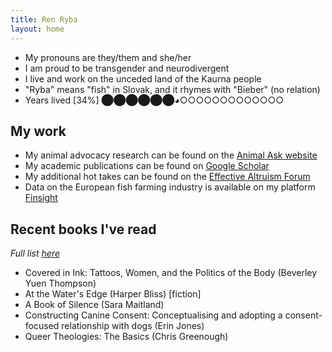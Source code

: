 ```yaml
---
title: Ren Ryba
layout: home
---
```


* My pronouns are they/them and she/her
* I am proud to be transgender and neurodivergent
* I live and work on the unceded land of the Kaurna people
* "Ryba" means "fish" in Slovak, and it rhymes with "Bieber" (no relation)
* Years lived [34%] ⬤⬤⬤⬤⬤⬤◕○○○○○○○○○○○○○

## My work
* My animal advocacy research can be found on the [Animal Ask website](https://www.animalask.org/research)
* My academic publications can be found on [Google Scholar](https://www.scholar.google.com/citations?hl=en&user=hCCZcZYAAAAJ&view_op=list_works&sortby=pubdate)
* My additional hot takes can be found on the [Effective Altruism Forum](https://forum.effectivealtruism.org/users/ren-ryba)
* Data on the European fish farming industry is available on my platform [Finsight](https://finsight.fish)  

## Recent books I've read
*Full list [here](books.html)*  
* Covered in Ink: Tattoos, Women, and the Politics of the Body (Beverley Yuen Thompson)
* At the Water's Edge (Harper Bliss) [fiction]
* A Book of Silence (Sara Maitland)
* Constructing Canine Consent: Conceptualising and adopting a consent-focused relationship with dogs (Erin Jones)
* Queer Theologies: The Basics (Chris Greenough)

